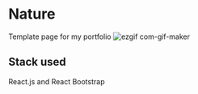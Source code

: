 # Nature
Template page for my portfolio
![ezgif com-gif-maker](https://user-images.githubusercontent.com/53092553/204095776-4427bd08-c59e-4e25-87d1-9894441a24bc.gif)

## Stack used
React.js and React Bootstrap
